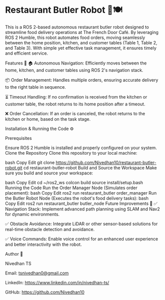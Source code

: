 # Restaurant Butler Robot 🤖🍽️


This is a ROS 2-based autonomous restaurant butler robot designed to streamline food delivery operations at The French Door Café. By leveraging ROS 2 Humble, this robot automates food orders, moving seamlessly between the home position, kitchen, and customer tables (Table 1, Table 2, and Table 3). With simple yet effective task management, it ensures timely and efficient service.

Features 🚀
🏠 Autonomous Navigation: Efficiently moves between the home, kitchen, and customer tables using ROS 2's navigation stack.

📦 Order Management: Handles multiple orders, ensuring accurate delivery to the right table in sequence.

⏳ Timeout Handling: If no confirmation is received from the kitchen or customer table, the robot returns to its home position after a timeout.

❌ Order Cancellation: If an order is canceled, the robot returns to the kitchen or home, based on the task stage.

Installation & Running the Code ⚙️

Prerequisites

Ensure ROS 2 Humble is installed and properly configured on your system.
Clone the Repository
Clone this repository to your local machine:

bash
Copy
Edit
git clone https://github.com/Nivedhan10/restaurant-butler-robot.git 
cd restaurant-butler-robot
Build and Source the Workspace
Make sure you build and source your workspace:

bash
Copy
Edit
cd ~/ros2_ws
colcon build
source install/setup.bash
Running the Code
Run the Order Manager Node (Simulates order placement):
bash
Copy
Edit
ros2 run restaurant_butler order_manager
Run the Butler Robot Node (Executes the robot's food delivery tasks):
bash
Copy
Edit
ros2 run restaurant_butler butler_node
Future Improvements 🌟
✅ Navigation Stack: Implement advanced path planning using SLAM and Nav2 for dynamic environments.

✅ Obstacle Avoidance: Integrate LiDAR or other sensor-based solutions for real-time obstacle detection and avoidance.

✅ Voice Commands: Enable voice control for an enhanced user experience and better interactivity with the robot.

Author 🤖

Nivedhan TS

Email: tsnivedhan0@gmail.com

LinkedIn: https://www.linkedin.com/in/nivedhan-ts/

GitHub:  https://github.com/Nivedhan10



